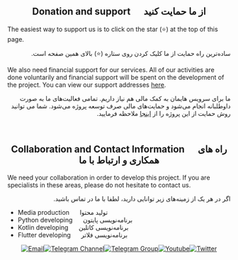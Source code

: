 <div align=center>
<h2> Donation and support &nbsp;&nbsp;&nbsp;&nbsp; از ما حمایت کنید </h2>
</div>


The easiest way to support us is to click on the star (⭐) at the top of this page.
<div dir="rtl" markdown="1">

ساده‌ترین راه حمایت از ما کلیک کردن روی ستاره (⭐) بالای همین صفحه است.

</div>

We also need financial support for our services. All of our activities are done voluntarily and financial support will be spent on the development of the project. You can view our support addresses [here](https://github.com/hiddify/hiddify-config/wiki/support). 

<div dir="rtl" markdown="1">

ما برای سرویس هایمان به کمک مالی هم نیاز داریم. تمامی فعالیت‌های ما به صورت داوطلبانه انجام می‌شود و حمایت‌های مالی صرف توسعه پروژه می‌شود. شما می توانید روش حمایت از این پروژه را از [اینجا](https://github.com/hiddify/hiddify-config/wiki/support) ملاحظه فرمایید.

</div>

</br>

<div align=center>
<h2> Collaboration and Contact Information &nbsp;&nbsp;&nbsp;&nbsp; راه های همکاری و ارتباط با ما </h2>
</div>

We need your collaboration in order to develop this project. If you are specialists in these areas, please do not hesitate to contact us.
<div dir="rtl" markdown="1">

اگر در هر یک از زمینه‌های زیر توانایی دارید، لطفا با ما در تماس باشید.
</div>

* Media production &nbsp;&nbsp;&nbsp;&nbsp; تولید محتوا
* Python developing &nbsp;&nbsp;&nbsp;&nbsp; برنامه‌نویسی پایتون 
* Kotlin developing &nbsp;&nbsp;&nbsp;&nbsp; برنامه‌نویسی کاتلین
* Flutter developing &nbsp;&nbsp;&nbsp;&nbsp; برنامه‌نویسی فلاتر


<div align=center>

<!--
## Contact us &nbsp;&nbsp;&nbsp;&nbsp; راه‌های ارتباط با ما
* Email: [hiddify@gmail.com](mailto:hiddify@gmail.com)
* Annoncements: [Telegram Channel](https://t.me/hiddify)
* Discussion: [Telegram Group](https://t.me/hiddify_board)




-->

[![Email](https://img.shields.io/badge/Gmail-hiddify@gmail.com-green?style=flat-square&logo=gmail)](mailto:hiddify@gmail.com)[![Telegram Channel](https://img.shields.io/endpoint?label=Channel&style=flat-square&url=https%3A%2F%2Ftg.sumanjay.workers.dev%2Fhiddify&color=blue)](https://telegram.dog/hiddify)[![Telegram Group](https://img.shields.io/endpoint?color=neon&label=Support%20Group&style=flat-square&url=https%3A%2F%2Ftg.sumanjay.workers.dev%2Fhiddify_board)](https://telegram.dog/hiddify_board)[![Youtube](https://img.shields.io/youtube/channel/views/UCxrmeMvVryNfB4XL35lXQNg?label=Youtube&style=flat-square&logo=youtube)](https://www.youtube.com/@hiddify)[![Twitter](https://img.shields.io/twitter/follow/hiddify_com?color=%231DA1F2&logo=twitter&logoColor=1DA1F2&style=flat-square)](https://twitter.com/intent/follow?screen_name=hiddify_com)

</div>
